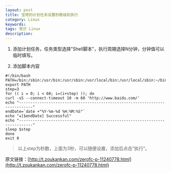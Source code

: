 ```yaml
---
layout: post
title: 宝塔的计划任务设置秒数级别执行
category: Linux
keywords: 
tags: 常识 Linux
description: 
---
```


1. 添加计划任务，任务类型选择"Shell脚本"，执行周期选择N分钟，分钟值可以临时填写。

2. 添加脚本内容
```
#!/bin/bash
PATH=/bin:/sbin:/usr/bin:/usr/sbin:/usr/local/bin:/usr/local/sbin:~/bin
export PATH
step=3
for (( i = 0; i < 60; i=(i+step) )); do
curl -sS --connect-timeout 10 -m 60 'http://www.baidu.com/'
echo "----------------------------------------------------------------------------"
endDate=`date +"%Y-%m-%d %H:%M:%S"`
echo "★[$endDate] Successful"
echo "----------------------------------------------------------------------------"
sleep $step
done
exit 0
```

> 以上step为秒数，上面为3秒，可以随便设置，添加后点击“执行“。

原文链接：[http://t.zoukankan.com/zerofc-p-11240778.html](http://t.zoukankan.com/zerofc-p-11240778.html)